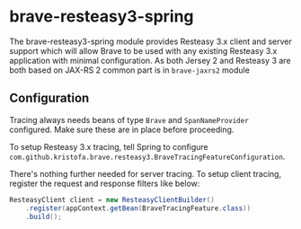 # brave-resteasy3-spring #

The brave-resteasy3-spring module provides Resteasy 3.x client and server support which will allow Brave to be used with any
existing Resteasy 3.x application with minimal configuration. As both Jersey 2 and Resteasy 3 are both based on JAX-RS 2 
common part is in `brave-jaxrs2` module

## Configuration

Tracing always needs beans of type `Brave` and `SpanNameProvider`
configured. Make sure these are in place before proceeding.

To setup Resteasy 3.x tracing, tell Spring to configure
`com.github.kristofa.brave.resteasy3.BraveTracingFeatureConfiguration`.

There's nothing further needed for server tracing. To setup client
tracing, register the request and response filters like below:

```java
ResteasyClient client = new ResteasyClientBuilder()
    .register(appContext.getBean(BraveTracingFeature.class))
    .build();
```
